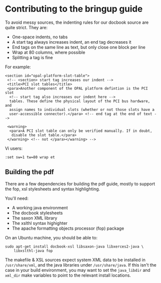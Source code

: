 Contributing to the bringup guide
=================================

To avoid messy sources, the indenting rules for our docbook source are quite
strict. They are:

 * One-space indents, no tabs
 * A start tag always increases indent, an end tag decreases it
 * End tags on the same line as text, but only close one block per line
 * Wrap at 80 columns, where possible
 * Splitting a tag is fine

For example:

    <section id="opal-platform-slot-table">
     <!-- <section> start tag increases our indent -->
     <title>PCI slot tables</title>
     <para>Another component of the OPAL platform defintion is the PCI slot
      <!-- start tag also increases our indent here -->
      tables. These define the physical layout of the PCI bus hardware, and
      assign names to individual slots (whether or not those slots have a
      user-accessible connector).</para> <!-- end tag at the end of text -->

     <warning>
      <para>A PCI slot table can only be verified manually. If in doubt,
       disable the slot table.</para>
     </warning> <!-- not </para></warning> -->

Vi users:

    :set sw=1 tw=80 wrap et

Building the pdf
----------------

There are a few dependencies for building the pdf guide, mostly to support the
fop, xsl stylesheets and syntax highlighting.

You'll need:
  * A working java environment
  * The docbook stylesheets
  * The saxon XML library
  * The xslthl syntax highighter
  * The apache formatting objects processor (fop) package

On an Ubuntu machine, you should be able to:

    sudo apt-get install docbook-xsl libsaxon-java libxerces2-java \
	    libxslthl-java fop

The makefile & XSL sources expect system XML data to be installed in
`/usr/share/xml`, and the java libraries under `/usr/share/java`. If this isn't
the case in your build environment, you may want to set the `java_libdir` and
`xml_dir` make variables to point to the relevant install locations.
